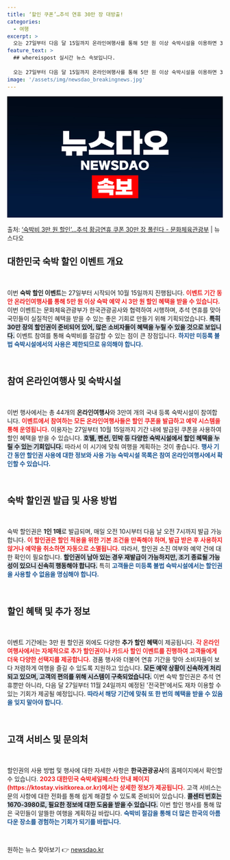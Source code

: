```yaml
---
title: ‘할인 쿠폰’…추석 연휴 30만 장 대방출!
categories:
  - 여행
excerpt: >
  오는 27일부터 다음 달 15일까지 온라인여행사를 통해 5만 원 이상 숙박시설을 이용하면 3만 원을 할인받을…
feature_text: >
  ## whereispost 실시간 뉴스 속보입니다.

  오는 27일부터 다음 달 15일까지 온라인여행사를 통해 5만 원 이상 숙박시설을 이용하면 3만 원을 할인받을…
image: '/assets/img/newsdao_breakingnews.jpg'
---
```


![뉴스다오 속보](/assets/img/newsdao_breakingnews.jpg)

<p>출처: <a href="https://newsdao.kr/1981" rel="dofollow">‘숙박비 3만 원 할인’…추석 황금연휴 쿠폰 30만 장 풀린다 - 문화체육관광부</a> | 뉴스다오</p>

<h2 data-ke-size="size26">대한민국 숙박 할인 이벤트 개요</h2>
<p data-ke-size="size16">&nbsp;</p>
이번 <b>숙박 할인 이벤트</b>는 27일부터 시작되어 10월 15일까지 진행됩니다. <b><span style="color: #ee2323;">이벤트 기간 동안 온라인여행사를 통해 5만 원 이상 숙박 예약 시 3만 원 할인 혜택을 받을 수 있습니다.</span></b> 이번 이벤트는 문화체육관광부가 한국관광공사와 협력하여 시행하며, 추석 연휴를 맞아 국민들이 실질적인 혜택을 받을 수 있는 좋은 기회로 만들기 위해 기획되었습니다. <b><span style="background-color: #21538527;">특히 30만 장의 할인권이 준비되어 있어, 많은 소비자들이 혜택을 누릴 수 있을 것으로 보입니다.</span></b> 이벤트 참여를 통해 숙박비를 절감할 수 있는 점이 큰 장점입니다. <b><span style="color: #1a5490;">하지만 미등록 불법 숙박시설에서의 사용은 제한되므로 유의해야 합니다.</span></b> 

<p data-ke-size="size16">&nbsp;</p>

<h2 data-ke-size="size26">참여 온라인여행사 및 숙박시설</h2>
<p data-ke-size="size16">&nbsp;</p>
이번 행사에서는 총 44개의 <b>온라인여행사</b>와 3만여 개의 국내 등록 숙박시설이 참여합니다. <b><span style="color: #ee2323;">이벤트에서 참여하는 모든 온라인여행사들은 할인 쿠폰을 발급하고 예약 시스템을 통해 운영됩니다.</span></b> 이용자는 27일부터 10월 15일까지 기간 내에 발급된 쿠폰을 사용하여 할인 혜택을 받을 수 있습니다. <b><span style="background-color: #21538527;">호텔, 펜션, 민박 등 다양한 숙박시설에서 할인 혜택을 누릴 수 있는 기회입니다.</span></b> 따라서 이 시기에 맞춰 여행을 계획하는 것이 좋습니다. <b><span style="color: #1a5490;">행사 기간 동안 할인권 사용에 대한 정보와 사용 가능 숙박시설 목록은 참여 온라인여행사에서 확인할 수 있습니다.</span></b> 

<p data-ke-size="size16">&nbsp;</p>

<h2 data-ke-size="size26">숙박 할인권 발급 및 사용 방법</h2>
<p data-ke-size="size16">&nbsp;</p>
숙박 할인권은 <b>1인 1매</b>로 발급되며, 매일 오전 10시부터 다음 날 오전 7시까지 발급 가능합니다. <b><span style="color: #ee2323;">이 할인권은 할인 적용을 위한 기본 조건을 만족해야 하며, 발급 받은 후 사용하지 않거나 예약을 취소하면 자동으로 소멸됩니다.</span></b> 따라서, 할인권 소진 여부와 예약 건에 대한 확인이 필요합니다. <b><span style="background-color: #21538527;">할인권이 남아 있는 경우 재발급이 가능하지만, 조기 종료될 가능성이 있으니 신속히 행동해야 합니다.</span></b> 특히 <b><span style="color: #1a5490;">고객들은 미등록 불법 숙박시설에서는 할인권을 사용할 수 없음을 명심해야 합니다.</span></b>

<p data-ke-size="size16">&nbsp;</p>

<h2 data-ke-size="size26">할인 혜택 및 추가 정보</h2>
<p data-ke-size="size16">&nbsp;</p>
이벤트 기간에는 3만 원 할인권 외에도 다양한 <b>추가 할인 혜택</b>이 제공됩니다. <b><span style="color: #ee2323;">각 온라인여행사에서는 자체적으로 추가 할인권이나 카드사 할인 이벤트를 진행하여 고객들에게 더욱 다양한 선택지를 제공합니다.</span></b> 경품 행사와 더불어 연휴 기간을 맞아 소비자들이 보다 저렴하게 여행을 즐길 수 있도록 지원하고 있습니다. <b><span style="background-color: #21538527;">모든 예약 상황이 신속하게 처리되고 있으며, 고객의 편의를 위해 시스템이 구축되었습니다.</span></b> 이번 숙박 할인권은 추석 연휴뿐만 아니라, 다음 달 27일부터 11월 24일까지 예정된 '전국편'에서도 재차 이용할 수 있는 기회가 제공될 예정입니다. <b><span style="color: #1a5490;">따라서 해당 기간에 맞춰 또 한 번의 혜택을 받을 수 있음을 잊지 말아야 합니다.</span></b>

<p data-ke-size="size16">&nbsp;</p>

<h2 data-ke-size="size26">고객 서비스 및 문의처</h2>
<p data-ke-size="size16">&nbsp;</p>
할인권의 사용 방법 및 행사에 대한 자세한 사항은 <b>한국관광공사</b>의 홈페이지에서 확인할 수 있습니다. <b><span style="color: #ee2323;">2023 대한민국 숙박세일페스타 안내 페이지(https://ktostay.visitkorea.or.kr)에서는 상세한 정보가 제공됩니다.</span></b> 고객 서비스는 문의 사항에 대한 전화를 통해 쉽게 해결할 수 있도록 준비되어 있습니다. <b><span style="background-color: #21538527;">콜센터 번호는 1670-3980로, 필요한 정보에 대한 도움을 받을 수 있습니다.</span></b> 이번 할인 행사를 통해 많은 국민들이 알뜰한 여행을 계획하길 바랍니다. <b><span style="color: #1a5490;">숙박비 절감을 통해 더 많은 한국의 아름다운 장소를 경험하는 기회가 되기를 바랍니다.</span></b>

<p data-ke-size="size16">&nbsp;</p> 

원하는 뉴스 찾아보기 👉 <a href="https://newsdao.kr" rel="dofollow">newsdao.kr</a>


